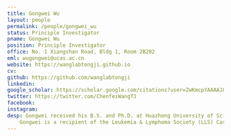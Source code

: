```yaml
---
title: Gongwei Wu
layout: people
permalink: /people/gongwei_wu
status: Principle Investigator
pname: Gongwei Wu
position: Principle Investigator
office: No. 1 Xiangshan Road, Bldg 1, Room 2B202
eml: wugongwei@ucas.ac.cn
website: https://wanglabtongji.github.io
cv: 
github: https://github.com/wanglabtongji
linkedin:
google_scholar: https://scholar.google.com/citations?user=ZwKmcpYAAAAJ&hl=en
twitter: https://twitter.com/ChenfeiWangTJ
facebook: 
instagram:
desp: Gongwei received his B.S. and Ph.D. at Huazhong University of Science and Technology and University of Science and Technology of China in 2011 and 2017, respectively. Gongwei joined Dana-Farber Cancer Institute and Harvard Medical School as a postdoctoral fellow in November 2017 and he was co-mentored by Drs. Myles Brown and David Weinstock. His research has been focused on the molecular pathogenesis of cancer and the development of novel therapeutics. He has integrated interdisciplinary concepts and techniques from molecular genetics, epigenetics, cancer biology, and medical oncology to determine how genetic and epigenetic abnormalities contribute to alterations in signal transduction pathways and gene expression, and how these alterations ultimately lead to malignant transformation and contribute to paraneoplastic features of these diseases. He also developed several novel therapeutic strategies and advanced a couple of clinical trials. He was invited to present his important findings at the AACR Annual Meeting and ASH Annual Meeting.    
    Gongwei is a recipient of the Leukemia & Lymphoma Society (LLS) Career Development Program Fellow Award, LLS SCOR grant, AACR Lymphoma Research Fellowship (Declined), NCI’s COVID award, Daiichi Sankyo research grant, HHMI Scholarship, and the Special Prize of President Scholarship for Postgraduate Students of Chinese Academy of Sciences. In addition, he is an invited reviewer of multiple journals, such as Molecular Cancer, Advanced Materials, Journal Hematology & Oncology, Advanced Science, Leukemia and eLife. 
---
```

